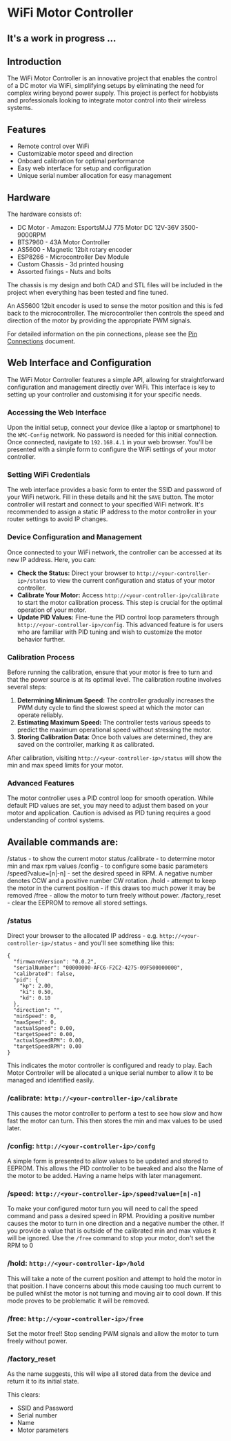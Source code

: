 # WiFi Motor Controller

## It's a work in progress ...

## Introduction
The WiFi Motor Controller is an innovative project that enables the control of a DC motor via WiFi, simplifying setups by eliminating the need for complex wiring beyond power supply. This project is perfect for hobbyists and professionals looking to integrate motor control into their wireless systems.


## Features
- Remote control over WiFi
- Customizable motor speed and direction
- Onboard calibration for optimal performance
- Easy web interface for setup and configuration
- Unique serial number allocation for easy management


## Hardware
The hardware consists of:

* DC Motor         - Amazon: EsportsMJJ 775 Motor DC 12V-36V 3500-9000RPM
* BTS7960          - 43A Motor Controller
* AS5600           - Magnetic 12bit rotary encoder
* ESP8266          - Microcontroller Dev Module
* Custom Chassis   - 3d printed housing
* Assorted fixings - Nuts and bolts
 
The chassis is my design and both CAD and STL files will be included in the project when everything has been tested and fine tuned.

An AS5600 12bit encoder is used to sense the motor position and this is fed back to the microcontroller.  The microcontroller then controls the speed and direction of the motor by providing the appropriate PWM signals.

For detailed information on the pin connections, please see the [Pin Connections](./pins.md) document.

## Web Interface and Configuration

The WiFi Motor Controller features a simple API, allowing for straightforward configuration and management directly over WiFi. This interface is key to setting up your controller and customising it for your specific needs.

### Accessing the Web Interface
Upon the initial setup, connect your device (like a laptop or smartphone) to the `WMC-Config` network. No password is needed for this initial connection. Once connected, navigate to `192.168.4.1` in your web browser. You'll be presented with a simple form to configure the WiFi settings of your motor controller.

### Setting WiFi Credentials
The web interface provides a basic form to enter the SSID and password of your WiFi network. Fill in these details and hit the `SAVE` button. The motor controller will restart and connect to your specified WiFi network. It's recommended to assign a static IP address to the motor controller in your router settings to avoid IP changes.

### Device Configuration and Management
Once connected to your WiFi network, the controller can be accessed at its new IP address. Here, you can:

- **Check the Status:** Direct your browser to `http://<your-controller-ip>/status` to view the current configuration and status of your motor controller.
- **Calibrate Your Motor:** Access `http://<your-controller-ip>/calibrate` to start the motor calibration process. This step is crucial for the optimal operation of your motor.
- **Update PID Values:** Fine-tune the PID control loop parameters through `http://<your-controller-ip>/config`. This advanced feature is for users who are familiar with PID tuning and wish to customize the motor behavior further.

### Calibration Process
Before running the calibration, ensure that your motor is free to turn and that the power source is at its optimal level. The calibration routine involves several steps:

1. **Determining Minimum Speed:** The controller gradually increases the PWM duty cycle to find the slowest speed at which the motor can operate reliably.
2. **Estimating Maximum Speed:** The controller tests various speeds to predict the maximum operational speed without stressing the motor.
3. **Storing Calibration Data:** Once both values are determined, they are saved on the controller, marking it as calibrated.

After calibration, visiting `http://<your-controller-ip>/status` will show the min and max speed limits for your motor.

### Advanced Features
The motor controller uses a PID control loop for smooth operation. While default PID values are set, you may need to adjust them based on your motor and application. Caution is advised as PID tuning requires a good understanding of control systems.

## Available commands are:
/status             - to show the current motor status
/calibrate          - to determine motor min and max rpm values
/config             - to configure some basic parameters
/speed?value=[n|-n] - set the desired speed in RPM.  A negative number denotes CCW and a positive number CW rotation.
/hold               - attempt to keep the motor in the current position - if this draws too much power it may be removed
/free               - allow the motor to turn freely without power.
/factory_reset      - clear the EEPROM to remove all stored settings.


### /status
Direct your browser to the allocated IP address - e.g. `http://<your-controller-ip>/status` - and you'll see something like this: 
```
{
  "firmwareVersion": "0.0.2",
  "serialNumber": "00000000-AFC6-F2C2-4275-09F500000000",
  "calibrated": false,
  "pid": {
    "kp": 2.00,
    "ki": 0.50,
    "kd": 0.10
  },
  "direction": "",
  "minSpeed": 0,
  "maxSpeed": 0,
  "actualSpeed": 0.00,
  "targetSpeed": 0.00,
  "actualSpeedRPM": 0.00,
  "targetSpeedRPM": 0.00
}
```

This indicates the motor controller is configured and ready to play.  Each Motor Controller will be allocated a unique serial number to allow it to be managed and identified easily.

### /calibrate: `http://<your-controller-ip>/calibrate` 
This causes the motor controller to perform a test to see how slow and how fast the motor can turn.  This then stores the min and max values to be used later. 

### /config: `http://<your-controller-ip>/confg`
A simple form is presented to allow values to be updated and stored to EEPROM.  This allows the PID controller to be tweaked and also the Name of the motor to be added. Having a name helps with later management.

### /speed: `http://<your-controller-ip>/speed?value=[n|-n]`
To make your configured motor turn you will need to call the speed command and pass a desired speed in RPM.  Providing a positive number causes the motor to turn in one direction and a negative number the other.  If you provide a value that is outside of the calibrated min and max values it will be ignored.  Use the `/free` command to stop your motor, don't set the RPM to 0

### /hold: `http://<your-controller-ip>/hold`
This will take a note of the current position and attempt to hold the motor in that position.  I have concerns about this mode causing too much current to be pulled whilst the motor is not turning and moving air to cool down.  If this mode proves to be problematic it will be removed.

### /free: `http://<your-controller-ip>/free`
Set the motor free!! Stop sending PWM signals and allow the motor to turn freely without power.

### /factory_reset
As the name suggests, this will wipe all stored data from the device and return it to its initial state.

This clears:
* SSID and Password
* Serial number
* Name
* Motor parameters


